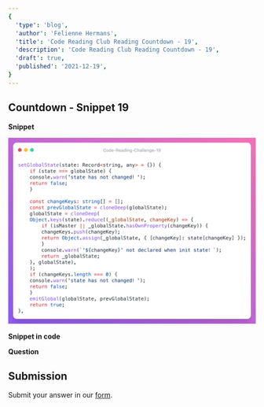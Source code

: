 ```yaml
---
{
  'type': 'blog',
  'author': 'Felienne Hermans',
  'title': 'Code Reading Club Reading Countdown - 19',
  'description': 'Code Reading Club Reading Countdown - 19',
  'draft': true,
  'published': '2021-12-19',
}
---
```


## Countdown - Snippet 19

**Snippet**

![CRCRC-19](/images/articles/CRCRC-19.png)

**Snippet in code**

**Question**

## Submission

Submit your answer in our [form](https://forms.gle/241ak21gMu1fRada6).
